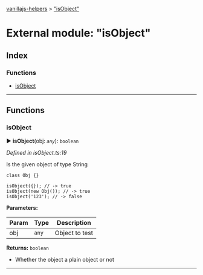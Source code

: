 [vanillajs-helpers](../README.md) > ["isObject"](../modules/_isobject_.md)



# External module: "isObject"

## Index

### Functions

* [isObject](_isobject_.md#isobject)



---
## Functions
<a id="isobject"></a>

###  isObject

► **isObject**(obj: *`any`*): `boolean`



*Defined in isObject.ts:19*



Is the given object of type String

    class Obj {}
    
    isObject({}); // -> true
    isObject(new Obj()); // -> true
    isObject('123'); // -> false


**Parameters:**

| Param | Type | Description |
| ------ | ------ | ------ |
| obj | `any`   |  Object to test |





**Returns:** `boolean`
- Whether the object a plain object or not






___


